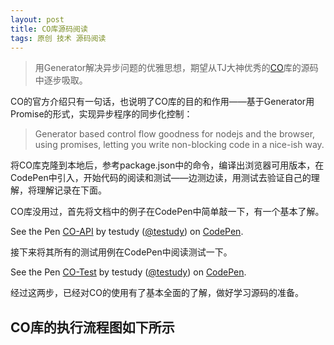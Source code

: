 ```yaml
---
layout: post
title: CO库源码阅读
tags: 原创 技术 源码阅读
---
```


> 用Generator解决异步问题的优雅思想，期望从TJ大神优秀的[CO](https://github.com/tj/co)库的源码中逐步吸取。

CO的官方介绍只有一句话，也说明了CO库的目的和作用——基于Generator用Promise的形式，实现异步程序的同步化控制：

> Generator based control flow goodness for nodejs and the browser, using promises, letting you write non-blocking code in a nice-ish way.

将CO库克隆到本地后，参考package.json中的命令，编译出浏览器可用版本，在CodePen中引入，开始代码的阅读和测试——边测边读，用测试去验证自己的理解，将理解记录在下面。

CO库没用过，首先将文档中的例子在CodePen中简单敲一下，有一个基本了解。
<p data-height="265" data-theme-id="0" data-slug-hash="EXYpWm" data-default-tab="js" data-user="testudy" data-embed-version="2" data-pen-title="CO-API" data-preview="true" class="codepen">See the Pen <a href="https://codepen.io/testudy/pen/EXYpWm/">CO-API</a> by testudy (<a href="https://codepen.io/testudy">@testudy</a>) on <a href="https://codepen.io">CodePen</a>.</p>

接下来将其所有的测试用例在CodePen中阅读测试一下。
<p data-height="265" data-theme-id="0" data-slug-hash="gRYdEL" data-default-tab="result" data-user="testudy" data-embed-version="2" data-pen-title="CO-Test" data-preview="true" class="codepen">See the Pen <a href="https://codepen.io/testudy/pen/gRYdEL/">CO-Test</a> by testudy (<a href="https://codepen.io/testudy">@testudy</a>) on <a href="https://codepen.io">CodePen</a>.</p>

经过这两步，已经对CO的使用有了基本全面的了解，做好学习源码的准备。

## CO库的执行流程图如下所示


<script async src="https://production-assets.codepen.io/assets/embed/ei.js"></script>
